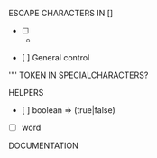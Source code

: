 ESCAPE CHARACTERS IN []

- [ ] -
- [ ] General control

'"' TOKEN IN SPECIALCHARACTERS?

HELPERS

- [ ] boolean => (true|false)
- [ ] word

DOCUMENTATION
